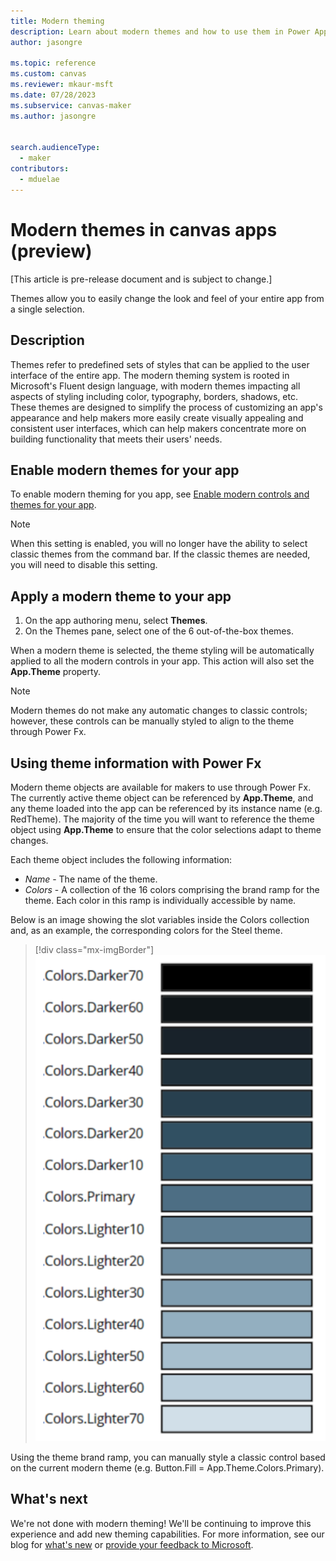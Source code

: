 ```yaml
---
title: Modern theming
description: Learn about modern themes and how to use them in Power Apps.
author: jasongre

ms.topic: reference
ms.custom: canvas
ms.reviewer: mkaur-msft
ms.date: 07/28/2023
ms.subservice: canvas-maker
ms.author: jasongre


search.audienceType:
  - maker
contributors:
  - mduelae
---
```


# Modern themes in canvas apps (preview)

[This article is pre-release document and is subject to change.]

Themes allow you to easily change the look and feel of your entire app from a single selection. 

## Description
Themes refer to predefined sets of styles that can be applied to the user interface of the entire app. The modern theming system is rooted in Microsoft's Fluent design language, with modern themes impacting all aspects of styling including color, typography, borders, shadows, etc. These themes are designed to simplify the process of customizing an app's appearance and help makers more easily create visually appealing and consistent user interfaces, which can help makers concentrate more on building functionality that meets their users' needs.   


## Enable modern themes for your app
To enable modern theming for you app, see [Enable modern controls and themes for your app](overview-modern-controls.md#enable-modern-controls-and-themes-for-your-app).

> [!NOTE]
> When this setting is enabled, you will no longer have the ability to select classic themes from the command bar. If the classic themes are needed, you will need to disable this setting.  

## Apply a modern theme to your app
1. On the app authoring menu, select **Themes**.
2. On the Themes pane, select one of the 6 out-of-the-box themes. 

When a modern theme is selected, the theme styling will be automatically applied to all the modern controls in your app. This action will also set the **App.Theme** property.  

> [!NOTE]
> Modern themes do not make any automatic changes to classic controls; however, these controls can be manually styled to align to the theme through Power Fx. 

## Using theme information with Power Fx
Modern theme objects are available for makers to use through Power Fx. The currently active theme object can be referenced by **App.Theme**, and any theme loaded into the app can be referenced by its instance name (e.g. RedTheme). The majority of the time you will want to reference the theme object using **App.Theme** to ensure that the color selections adapt to theme changes.  

Each theme object includes the following information: 
-  *Name* - The name of the theme.
-  *Colors* - A collection of the 16 colors comprising the brand ramp for the theme. Each color in this ramp is individually accessible by name.

Below is an image showing the slot variables inside the Colors collection and, as an example, the corresponding colors for the Steel theme.  
> [!div class="mx-imgBorder"]
> ![Turn on modern controls](media/modern-themes-color-ramp.png)

Using the theme brand ramp, you can manually style a classic control based on the current modern theme (e.g. Button.Fill = App.Theme.Colors.Primary).  

## What's next
We're not done with modern theming! We'll be continuing to improve this experience and add new theming capabilities. For more information, see our blog for [what's new](https://go.microsoft.com/fwlink/?linkid=2229189) or [provide your feedback to Microsoft](overview-modern-controls.md#provide-feedback-to-microsoft).
